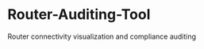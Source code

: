 Router-Auditing-Tool
====================

Router connectivity visualization and compliance auditing
